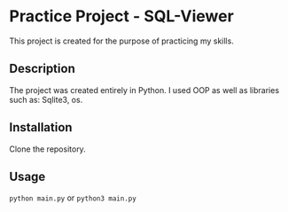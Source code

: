# Practice Project - SQL-Viewer

This project is created for the purpose of practicing my skills.

## Description

The project was created entirely in Python.
I used OOP as well as libraries such as: Sqlite3, os.

## Installation

Clone the repository.

## Usage
`python main.py`
or
`python3 main.py`
